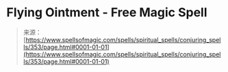<!--yml
category: 未分类
date: 2024-06-12 18:33:01
-->

# Flying Ointment - Free Magic Spell

> 来源：[https://www.spellsofmagic.com/spells/spiritual_spells/conjuring_spells/353/page.html#0001-01-01](https://www.spellsofmagic.com/spells/spiritual_spells/conjuring_spells/353/page.html#0001-01-01)